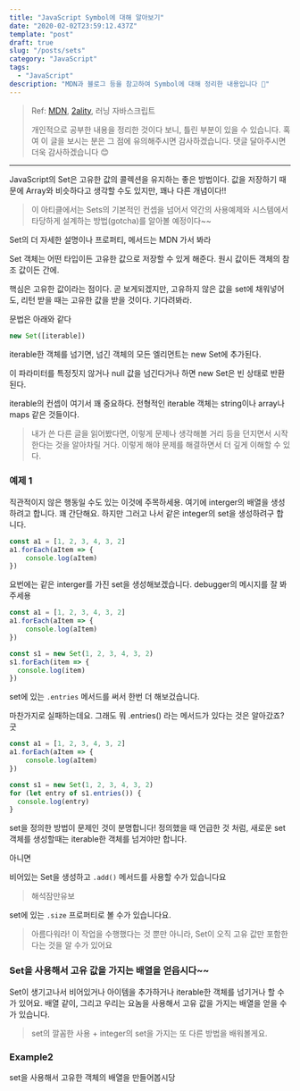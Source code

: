 ```yaml
---
title: "JavaScript Symbol에 대해 알아보기"
date: "2020-02-02T23:59:12.437Z"
template: "post"
draft: true
slug: "/posts/sets"
category: "JavaScript"
tags:
  - "JavaScript"
description: "MDN과 블로그 등을 참고하여 Symbol에 대해 정리한 내용입니다 📖"
---
```


> Ref: [MDN](https://developer.mozilla.org/en-US/docs/Glossary/Symbol), [2ality](https://2ality.com/2014/12/es6-symbols.html), 러닝 자바스크립트
>
> 개인적으로 공부한 내용을 정리한 것이다 보니, 틀린 부분이 있을 수 있습니다. 혹여 이 글을 보시는 분은 그 점에 유의해주시면 감사하겠습니다. 댓글 달아주시면 더욱 감사하겠습니다 😊

---

JavaScript의 Set은 고유한 값의 콜렉션을 유지하는 좋은 방법이다. 값을 저장하기 때문에 Array와 비슷하다고 생각할 수도 있지만, 꽤나 다른 개념이다!!

> 이 아티클에서는 Sets의 기본적인 컨셉을 넘어서 약간의 사용예제와 시스템에서 타당하게 설계하는 방법(gotcha)를 알아볼 예정이다~~

Set의 더 자세한 설명이나 프로퍼티, 메서드는 MDN 가서 봐라

Set 객체는 어떤 타입이든 고유한 값으로 저장할 수 있게 해준다. 원시 값이든 객체의 참조 값이든 간에.

핵심은 고유한 값이라는 점이다. 곧 보게되겠지만, 고유하지 않은 값을 set에 채워넣어도, 리턴 받을 때는 고유한 값을 받을 것이다. 기다려봐라.

문법은 아래와 같다

``` js
new Set([iterable])
```

iterable한 객체를 넘기면, 넘긴 객체의 모든 엘리먼트는 new Set에 추가된다.

이 파라미터를 특정짓지 않거나 null 값을 넘긴다거나 하면 new Set은 빈 상태로 반환된다.

iterable의 컨셉이 여기서 꽤 중요하다. 전형적인 iterable 객체는 string이나 array나 maps 같은 것들이다.

> 내가 쓴 다른 글을 읽어봤다면, 이렇게 문제나 생각해볼 거리 등을 던지면서 시작한다는 것을 알아차릴 거다. 이렇게 해야 문제를 해결하면서 더 깊게 이해할 수 있다.



### 예제 1

직관적이지 않은 행동일 수도 있는 이것에 주목하세용. 여기에 interger의 배열을 생성하려고 합니다. 꽤 간단해요. 하지만 그러고 나서 같은 integer의 set을 생성하려구 합니다.

``` js
const a1 = [1, 2, 3, 4, 3, 2]
a1.forEach(aItem => {
	console.log(aItem)
})
```

요번에는 같은 interger를 가진  set을 생성해보겠습니다. debugger의 메시지를 잘 봐주세용

``` js
const a1 = [1, 2, 3, 4, 3, 2]
a1.forEach(aItem => {
	console.log(aItem)
})

const s1 = new Set(1, 2, 3, 4, 3, 2)
s1.forEach(item => {
  console.log(item)
})
```

set에 있는 `.entries` 메서드를 써서 한번 더 해보겄습니다.

마찬가지로 실패하는데요. 그래도 뭐 .entries() 라는 메서드가 있다는 것은 알아갔죠? 굿

``` js
const a1 = [1, 2, 3, 4, 3, 2]
a1.forEach(aItem => {
	console.log(aItem)
})

const s1 = new Set(1, 2, 3, 4, 3, 2)
for (let entry of s1.entries()) {
  console.log(entry)
}
```

set을 정의한 방법이 문제인 것이 분명합니다! 정의했을 때 언급한 것 처럼, 새로운 set 객체를 생성할때는 iterable한 객체를 넘겨야만 합니다.

아니면

비어있는 Set을 생성하고 `.add()` 메서드를 사용할 수가 있습니다요

> 해석잠만유보

set에 있는 `.size` 프로퍼티로 볼 수가 있습니다요.

> 아름다워라! 이 작업을 수행했다는 것 뿐만 아니라, Set이 오직 고유 값만 포함한다는 것을 알 수가 있어요

### Set을 사용해서 고유 값을 가지는 배열을 얻읍시다~~

Set이 생기고나서 비어있거나 아이템을 추가하거나 iterable한 객체를 넘기거나 할 수가 있어요. 배열 같이, 그리고 우리는 요놈을 사용해서 고유 값을 가지는 배열을 얻을 수가 있습니다.

> set의 깔꼼한 사용 + integer의 set을 가지는 또 다른 방법을 배워볼게요.

### Example2

set을 사용해서 고유한 객체의 배열을 만들어봅시당

